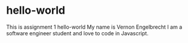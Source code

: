 # hello-world
This is assignment 1 hello-world
My name is Vernon Engelbrecht I am a software engineer student and love to code in Javascript.

